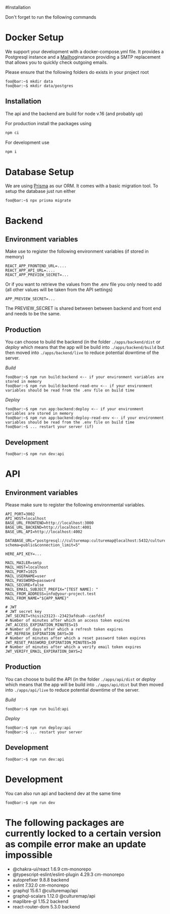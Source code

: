 

#Installation

Don't forget to run the following commands 

# Docker Setup
We support your development with a docker-compose.yml file. It provides a Postgresql instance and a [Mailhog](https://github.com/mailhog/MailHog)instance providing a SMTP replacement that allows you to quickly check outgoing emails.

Please ensure that the following folders do exists in your project root

```console
foo@bar:~$ mkdir data
foo@bar:~$ mkdir data/postgres
```

## Installation
The api and the backend are build for node v.16 (and probably up)

For production install the packages using 

```bash
npm ci 
```

For development use

```bash
npm i 
```

# Database Setup
We are using [Prisma](https://www.prisma.io/) as our ORM. It comes with a basic migration tool. To setup the database just run either 

```console
foo@bar:~$ npx prisma migrate
```

# Backend

## Environment variables

Make use to register the following environment variables (if stored in memory)
```
REACT_APP_FRONTEND_URL=....
REACT_APP_API_URL=....
REACT_APP_PREVIEW_SECRET=...
```

Or if you want to retrieve the values from the .env file you only need to add (all other values will be taken from the API settings)

```
APP_PREVIEW_SECRET=...
```
The PREVIEW_SECRET is shared between between backend and front end and needs to be the same.


## Production
You can choose to build the backend (in the folder `./apps/backend/dist` or *deploy* which means that the app will be build into `./apps/backend/build` but then moved into `./apps/backend/live` to reduce potential downtime of the server. 

*Build*
```console
foo@bar:~$ npm run build:backend <-- if your environment variables are stored in memory
foo@bar:~$ npm run build:backend-read-env <-- if your environment variables should be read from the .env file on build time
```

*Deploy*
```console
foo@bar:~$ npm run app:backend:deploy <-- if your environment variables are stored in memory
foo@bar:~$ npm run app:backend:deploy-read-env <-- if your environment variables should be read from the .env file on build time
foo@bar:~$ ... restart your server (if)
```

## Development
```console
foo@bar:~$ npm run dev:api
```

# API

## Environment variables

Please make sure to register the following environmental variables.

```
API_PORT=3002
API_HOST=localhost
BASE_URL_FRONTEND=http://localhost:3000
BASE_URL_BACKEND=http://localhost:4001
BASE_URL_API=http://localhost:4002

DATABASE_URL="postgresql://culturemap:culturemap@localhost:5432/culturemap?schema=public&connection_limit=5"

HERE_API_KEY=...

MAIL_MAILER=smtp
MAIL_HOST=localhost
MAIL_PORT=1025
MAIL_USERNAME=user
MAIL_PASSWORD=password
MAIL_SECURE=false
MAIL_EMAIL_SUBJECT_PREFIX="[TEST NAME]: "
MAIL_FROM_ADDRESS=info@your-project.test
MAIL_FROM_NAME="${APP_NAME}"

# JWT
# JWT secret key
JWT_SECRET=thisis23123--23423afdsa0--casfdsf
# Number of minutes after which an access token expires
JWT_ACCESS_EXPIRATION_MINUTES=15
# Number of days after which a refresh token expires
JWT_REFRESH_EXPIRATION_DAYS=30
# Number of minutes after which a reset password token expires
JWT_RESET_PASSWORD_EXPIRATION_MINUTES=30
# Number of minutes after which a verify email token expires
JWT_VERIFY_EMAIL_EXPIRATION_DAYS=2
```
## Production
You can choose to build the API (in the folder `./apps/api/dist` or *deploy* which means that the app will be build into `./apps/api/dist` but then moved into `./apps/api/live` to reduce potential downtime of the server. 

*Build*
```console
foo@bar:~$ npm run build:api
```

*Deploy*
```console
foo@bar:~$ npm run deploy:api
foo@bar:~$ ... restart your server
```

## Development
```console
foo@bar:~$ npm run dev:api
```

# Development
You can also run api and backend dev at the same time 
```console
foo@bar:~$ npm run dev 
```

# The following packages are currently locked to a certain version as compile error make an update impossible

- @chakra-ui/react                    1.6.9 cm-monorepo
- @typescript-eslint/eslint-plugin   4.29.3 cm-monorepo
- autoprefixer                        9.8.8 backend
- eslint                             7.32.0 cm-monorepo
- graphql                            15.6.1 @culturemap/api
- graphql-scalars                    1.12.0 @culturemap/api
- maplibre-gl                        1.15.2 backend
- react-router-dom                    5.3.0 backend